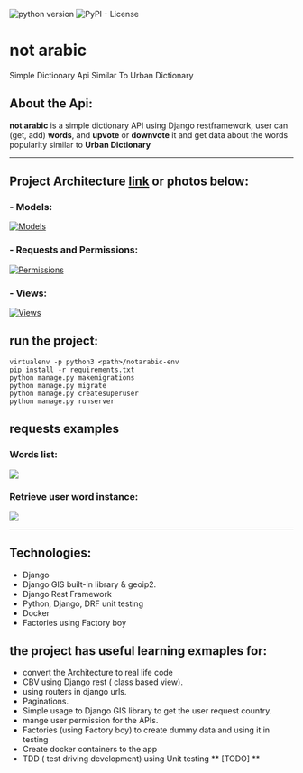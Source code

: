 ![python version](https://img.shields.io/badge/python-3.4+-blue.svg)
![PyPI - License](https://img.shields.io/pypi/l/Django.svg)

# not arabic
Simple Dictionary Api Similar To Urban Dictionary

## About the Api:

**not arabic** is a simple dictionary API using Django restframework, user can (get, add) **words**, and **upvote** or **downvote** it and get data about the words popularity similar to **Urban Dictionary**

---

## Project Architecture [link](https://drive.google.com/file/d/14UaZKbFcpjQBvYtB40IUxxLHfnGgt24D/view?usp=sharing "link") or photos below:

### - Models:

[![Models](https://www7.0zz0.com/2019/06/10/20/502454527.jpeg)](https://www7.0zz0.com/2019/06/10/20/502454527.jpeg)

### - Requests and Permissions:

[![Permissions](https://www5.0zz0.com/2019/06/10/21/452319419.jpeg "Permissions")](https://www5.0zz0.com/2019/06/10/21/452319419.jpeg "Permissions")

### - Views: 

[![Views](https://www5.0zz0.com/2019/06/10/21/854204385.jpeg)](https://www5.0zz0.com/2019/06/10/21/854204385.jpeg)

## run the project: 
```
virtualenv -p python3 <path>/notarabic-env
pip install -r requirements.txt
python manage.py makemigrations
python manage.py migrate
python manage.py createsuperuser
python manage.py runserver
```

## requests examples 

### Words list: 

[![](https://www3.0zz0.com/2019/06/10/22/904453314.jpeg)](https://www3.0zz0.com/2019/06/10/22/904453314.jpeg)

### Retrieve user word instance:
[![](https://www3.0zz0.com/2019/06/10/22/494644414.jpeg)](https://www3.0zz0.com/2019/06/10/22/494644414.jpeg)

-----

## Technologies:
- Django
- Django GIS built-in library & geoip2.
- Django Rest Framework
- Python, Django, DRF unit testing  
- Docker
- Factories using Factory boy 

## the project has useful learning exmaples for:
- convert the Architecture to real life code
- CBV using Django rest ( class based view).
- using routers in django urls.
- Paginations.
- Simple usage to Django GIS library to get the user request country.
- mange user permission for the APIs.
- Factories (using Factory boy) to create dummy data and using it in testing
- Create docker containers to the app
- TDD ( test driving development) using Unit testing ** [TODO] **



